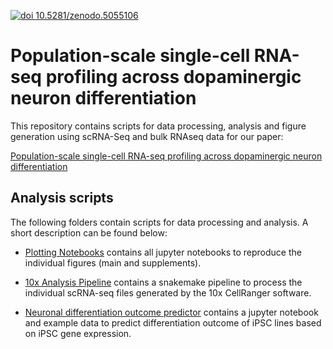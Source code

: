 [![doi 10.5281/zenodo.5055106](https://zenodo.org/badge/DOI/10.5281/zenodo.5055106.svg)](https://doi.org/10.5281/zenodo.5055106)

# Population-scale single-cell RNA-seq profiling across dopaminergic neuron differentiation

This repository contains scripts for data processing, analysis and figure generation using scRNA-Seq and bulk RNAseq data for our paper:

[Population-scale single-cell RNA-seq profiling across dopaminergic neuron differentiation](https://www.nature.com/articles/s41588-021-00801-6)

## Analysis scripts

The following folders contain scripts for data processing and analysis.
A short description can be found below:

* [Plotting Notebooks](../master/plotting_notebooks/) contains all jupyter notebooks to reproduce the individual figures (main and supplements).

* [10x Analysis Pipeline](../master/10x_analysis_pipeline/) contains a snakemake pipeline to process the individual scRNA-seq files generated by the 10x CellRanger software.

* [Neuronal differentiation outcome predictor](../master/differentiation_prediction_model/) contains a jupyter notebook and example data to predict differentiation outcome of iPSC lines based on iPSC gene expression.
